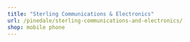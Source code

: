 ```yaml
---
title: "Sterling Communications & Electronics"
url: /pinedale/sterling-communications-and-electronics/
shop: mobile phone
---
```

